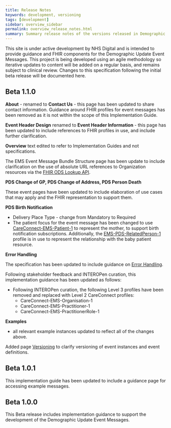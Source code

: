 ```yaml
---
title: Release Notes
keywords: development, versioning
tags: [development]
sidebar: overview_sidebar
permalink: overview_release_notes.html
summary: Summary release notes of the versions released in Demographic Update Event Messages Implementation Guide
---
```


This site is under active development by NHS Digital and is intended to provide guidance and FHIR components for the Demographic Update Event Messages. This project is being developed using an agile methodology so iterative updates to content will be added on a regular basis, and remains subject to clinical review. Changes to this specification following the initial beta release will be documented here.

## Beta 1.1.0 ##

**About** - renamed to **Contact Us** - this page has been updated to share contact information. Guidance around FHIR profiles for event messages has been removed as it is not within the scope of this Implementation Guide. 

**Event Header Design** renamed to **Event Header Information** - this page has been updated to include references to FHIR profiles in use, and include further clarification.

**Overview** text edited to refer to Implementation Guides and not specifications. 

The EMS Event Message Bundle Structure page has been update to include clarification on the use of absolute URL references to Organization resources via the [FHIR ODS Lookup API](https://developer.nhs.uk/apis/ods).

**PDS Change of GP, PDS Change of Address, PDS Person Death**

These event pages have been updated to include elaboration of use cases that may apply and the FHIR representation to support them.

**PDS Birth Notification**
- Delivery Place Type - change from Mandatory to Required
- The patient focus for the event message has been changed to use [CareConnect-EMS-Patient-1](https://fhir.nhs.uk/STU3/StructureDefinition/CareConnect-EMS-Patient-1) to represent the mother, to support birth notification subscriptions. Additionally, the [EMS-PDS-RelatedPerson-1](https://fhir.nhs.uk/STU3/StructureDefinition/EMS-PDS-RelatedPerson-1) profile is in use to represent the relationship with the baby patient resource.


**Error Handling**

The specification has been updated to include guidance on [Error Handling](explore_errors.html).

Following stakeholder feedback and INTEROPen curation, this implementation guidance has been updated as follows:

- Following INTEROPen curation, the following Level 3 profiles have been removed and replaced with Level 2 CareConnect profiles:
	- CareConnect-EMS-Organisation-1
	- CareConnect-EMS-Practitioner-1
	- CareConnect-EMS-PractitionerRole-1

**Examples** 
- all relevant example instances updated to reflect all of the changes above.

Added page [Versioning](explore_event_versioning.html) to clarify versioning of event instances and event definitions.

## Beta 1.0.1 ##
This implementation guide has been updated to include a guidance page for accessing example messages.
 
## Beta 1.0.0 ##
This Beta release includes implementation guidance to support the development of the Demographic Update Event Messages.


